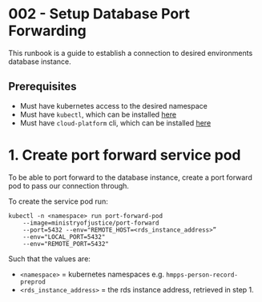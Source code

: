 # 002 - Setup Database Port Forwarding

This runbook is a guide to establish a connection to desired environments database instance.

## Prerequisites

* Must have kubernetes access to the desired namespace
* Must have `kubectl`, which can be installed [here](https://kubernetes.io/docs/tasks/tools/#kubectl)
* Must have `cloud-platform` cli, which can be installed [here](https://user-guide.cloud-platform.service.justice.gov.uk/documentation/getting-started/cloud-platform-cli.html#cloud-platform-cli)

# 1. Create port forward service pod

To be able to port forward to the database instance, create a port forward pod to pass our connection through.

To create the service pod run:

```
kubectl -n <namespace> run port-forward-pod 
    --image=ministryofjustice/port-forward 
    --port=5432 --env="REMOTE_HOST=<rds_instance_address>” 
    --env="LOCAL_PORT=5432" 
    --env="REMOTE_PORT=5432"
```

Such that the values are:
* `<namespace>` = kubernetes namespaces e.g. `hmpps-person-record-preprod`
* `<rds_instance_address>` = the rds instance address, retrieved in step 1.
